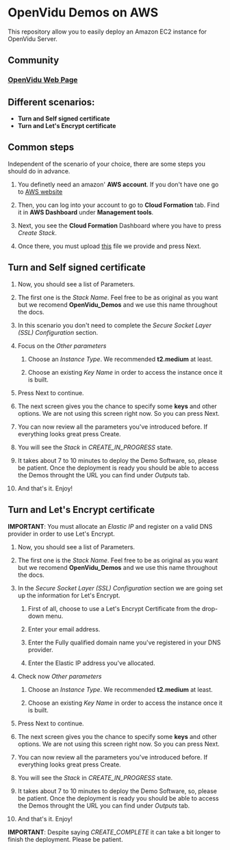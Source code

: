 # OpenVidu Demos on AWS

This repository allow you to easily deploy an Amazon EC2 instance for OpenVidu Server.

## Community

### [OpenVidu Web Page](http://openvidu.io/)

## Different scenarios:
- __Turn and Self signed certificate__
- __Turn and Let's Encrypt certificate__

## Common steps

Independent of the scenario of your choice, there are some steps you should do in advance.

1. You definetly need an amazon' **AWS account**. If you don't have one go to [AWS website](https://www.amazon.com/ap/signin)

2. Then, you can log into your account to go to **Cloud Formation** tab. Find it in **AWS Dashboard** under **Management tools**.

3. Next, you see the **Cloud Formation** Dashboard where you have to press *Create Stack*.

4. Once there, you must upload [this](https://github.com/OpenVidu/openvidu-cloud-devops/blob/master/cloudformation-openvidu-demos/CF-OpenVidu-Demos-NoSignal.json) file we provide and press Next.

## Turn and Self signed certificate

1. Now, you should see a list of Parameters.

2. The first one is the *Stack Name*. Feel free to be as original as you want but we recomend __OpenVidu_Demos__ and we use this name throughout the docs.

3. In this scenario you don't need to complete the *Secure Socket Layer (SSL) Configuration* section.

4. Focus on the *Other parameters* 

    1. Choose an *Instance Type*. We recommended __t2.medium__ at least.

    2. Choose an existing *Key Name* in order to access the instance once it is built.

6. Press Next to continue.

7. The next screen gives you the chance to specify some __keys__ and other options. We are not using this screen right now. So you can press Next.

8. You can now review all the parameters you've introduced before. If everything looks great press Create.

9. You will see the *Stack* in *CREATE_IN_PROGRESS* state.

10. It takes about 7 to 10 minutes to deploy the Demo Software, so, please be patient. Once the deployment is ready you should be able to access the Demos throught the URL you can find under *Outputs* tab.

11. And that's it. Enjoy!

## Turn and Let's Encrypt certificate

**IMPORTANT**: You must allocate an *Elastic IP* and register on a valid DNS provider in order to use Let's Encrypt.

1. Now, you should see a list of Parameters.

2. The first one is the *Stack Name*. Feel free to be as original as you want but we recomend __OpenVidu_Demos__ and we use this name throughout the docs.

3. In the *Secure Socket Layer (SSL) Configuration* section we are going set up the information for Let's Encrypt.

    1. First of all, choose to use a Let's Encrypt Certificate from the drop-down menu.

    2. Enter your email address.

    3. Enter the Fully qualified domain name you've registered in your DNS provider.

    4. Enter the Elastic IP address you've allocated.

4. Check now *Other parameters* 

    1. Choose an *Instance Type*. We recommended __t2.medium__ at least.

    2. Choose an existing *Key Name* in order to access the instance once it is built.

6. Press Next to continue.

7. The next screen gives you the chance to specify some __keys__ and other options. We are not using this screen right now. So you can press Next.

8. You can now review all the parameters you've introduced before. If everything looks great press Create.

9. You will see the *Stack* in *CREATE_IN_PROGRESS* state.

10. It takes about 7 to 10 minutes to deploy the Demo Software, so, please be patient. Once the deployment is ready you should be able to access the Demos throught the URL you can find under *Outputs* tab.

11. And that's it. Enjoy!

**IMPORTANT**: Despite saying *CREATE_COMPLETE* it can take a bit longer to finish the deployment. Please be patient.
